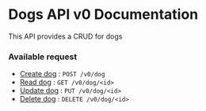 # Dogs API v0 Documentation

This API provides a CRUD for dogs


### Available request


* [Create dog](post.md) : `POST /v0/dog`
* [Read dog](get.md) : `GET /v0/dog/<id>`
* [Update dog](put.md) : `PUT /v0/dog/<id>`
* [Delete dog](delete.md) : `DELETE /v0/dog/<id>`